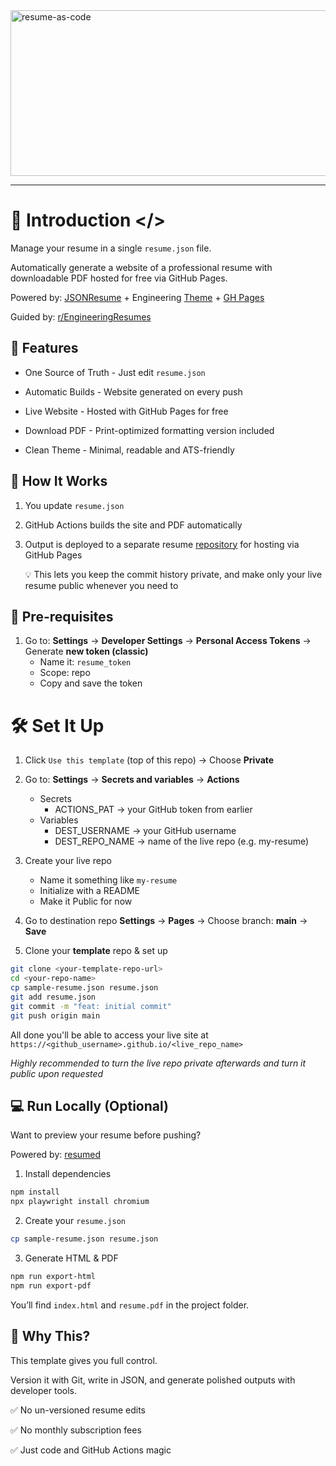 <img width="867" height="265" alt="resume-as-code" src="https://github.com/user-attachments/assets/ab42ab59-e8f3-49d9-a193-40007a9a99e0" />

---

# 📄 Introduction </>

Manage your resume in a single `resume.json` file. 

Automatically generate a website of a professional resume with downloadable PDF hosted for free via GitHub Pages.

Powered by: [JSONResume](https://jsonresume.org/) + Engineering [Theme](https://github.com/skoenig/jsonresume-theme-engineering) + [GH Pages](https://pages.github.com/)

Guided by: [ r/EngineeringResumes](https://www.reddit.com/r/EngineeringResumes/wiki/index/)

## 🚀 Features

- One Source of Truth - Just edit `resume.json`

- Automatic Builds - Website generated on every push

- Live Website - Hosted with GitHub Pages for free

- Download PDF - Print-optimized formatting version included

- Clean Theme - Minimal, readable and ATS-friendly

## 🔧 How It Works

1. You update `resume.json`

2. GitHub Actions builds the site and PDF automatically

3. Output is deployed to a separate resume [repository](https://github.com/opariffazman/sample-resume) for hosting via GitHub Pages

    💡 This lets you keep the commit history private, and make only your live resume public whenever you need to

## 🔑 Pre-requisites

1. Go to: **Settings** → **Developer Settings** → **Personal Access Tokens** → Generate **new token (classic)**
   - Name it: `resume_token`
   - Scope: repo
   - Copy and save the token

# 🛠️ Set It Up

1. Click `Use this template` (top of this repo) → Choose **Private**

2. Go to: **Settings** → **Secrets and variables** → **Actions**
   - Secrets
      - ACTIONS_PAT → your GitHub token from earlier
   - Variables
      - DEST_USERNAME → your GitHub username
      - DEST_REPO_NAME → name of the live repo (e.g. my-resume)

3. Create your live repo
   -  Name it something like `my-resume`
   -  Initialize with a README
   -  Make it Public for now

4. Go to destination repo **Settings** → **Pages** → Choose branch: **main** → **Save**

5. Clone your **template** repo & set up

```bash
git clone <your-template-repo-url>
cd <your-repo-name>
cp sample-resume.json resume.json
git add resume.json
git commit -m "feat: initial commit"
git push origin main
```

All done you'll be able to access your live site at `https://<github_username>.github.io/<live_repo_name>`

_Highly recommended to turn the live repo private afterwards and turn it public upon requested_

## 💻 Run Locally (Optional)

Want to preview your resume before pushing?

Powered by: [resumed](https://github.com/rbardini/resumed)

1. Install dependencies

```bash
npm install
npx playwright install chromium
```

2. Create your `resume.json`

```bash
cp sample-resume.json resume.json
```

3. Generate HTML & PDF

```bash
npm run export-html
npm run export-pdf
```

You’ll find `index.html` and `resume.pdf` in the project folder.

## 🤖 Why This?

This template gives you full control.

Version it with Git, write in JSON, and generate polished outputs with developer tools.

✅ No un-versioned resume edits

✅ No monthly subscription fees

✅ Just code and GitHub Actions magic
